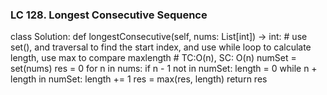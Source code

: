 ### LC 128. Longest Consecutive Sequence
class Solution:
    def longestConsecutive(self, nums: List[int]) -> int:
        # use set(), and traversal to find the start index, and use while loop to calculate length, use max to compare maxlength
        # TC:O(n), SC: O(n)
        numSet = set(nums)
        res = 0
        for n in nums:
            if n - 1 not in numSet:
                length = 0
                while n + length in numSet:
                    length += 1
                res = max(res, length)
        return res